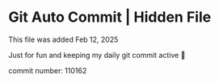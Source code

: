 # Git Auto Commit | Hidden File

This file was added Feb 12, 2025

Just for fun and keeping my daily git commit active 🤪

commit number: 110162
